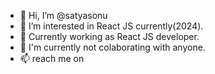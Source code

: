 - 👋 Hi, I’m @satyasonu
- 👀 I’m interested in React JS currently(2024).
- 🌱 Currently working as  React JS developer.
- 💞️ I'm currently not colaborating with anyone.
- 📫 reach me on 

<!---
satyasonu/satyasonu is a ✨ special ✨ repository because its `README.md` (this file) appears on your GitHub profile.
You can click the Preview link to take a look at your changes.
--->
